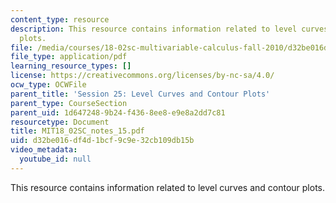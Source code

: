 ```yaml
---
content_type: resource
description: This resource contains information related to level curves and contour
  plots.
file: /media/courses/18-02sc-multivariable-calculus-fall-2010/d32be016df4d1bcf9c9e32cb109db15b_MIT18_02SC_notes_15.pdf
file_type: application/pdf
learning_resource_types: []
license: https://creativecommons.org/licenses/by-nc-sa/4.0/
ocw_type: OCWFile
parent_title: 'Session 25: Level Curves and Contour Plots'
parent_type: CourseSection
parent_uid: 1d647248-9b24-f436-8ee8-e9e8a2dd7c81
resourcetype: Document
title: MIT18_02SC_notes_15.pdf
uid: d32be016-df4d-1bcf-9c9e-32cb109db15b
video_metadata:
  youtube_id: null
---
```

This resource contains information related to level curves and contour plots.